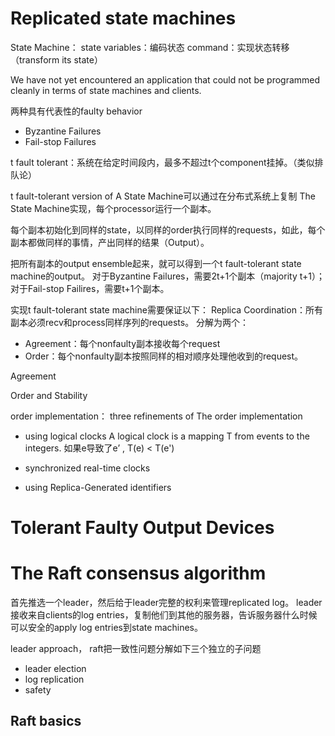 # Replicated state machines

State Machine：
state variables：编码状态
command：实现状态转移（transform its state）

We have not yet encountered an application that could not be
programmed cleanly in terms of state machines
and clients.

两种具有代表性的faulty behavior
- Byzantine Failures
- Fail-stop Failures

t fault tolerant：系统在给定时间段内，最多不超过t个component挂掉。（类似排队论）

t fault-tolerant version of A State Machine可以通过在分布式系统上复制
The State Machine实现，每个processor运行一个副本。

每个副本初始化到同样的state，以同样的order执行同样的requests，如此，每个副本都做同样的事情，产出同样的结果（Output）。

把所有副本的output ensemble起来，就可以得到一个t fault-tolerant state machine的output。
对于Byzantine Failures，需要2t+1个副本（majority t+1）；
对于Fail-stop Failires，需要t+1个副本。

实现t fault-tolerant state machine需要保证以下：
Replica Coordination：所有副本必须recv和process同样序列的requests。
分解为两个：
- Agreement：每个nonfaulty副本接收每个request
- Order：每个nonfaulty副本按照同样的相对顺序处理他收到的request。

Agreement

Order and Stability

order implementation：
three refinements of The order implementation
- using logical clocks
A logical clock is a mapping T from events to the integers.
如果e导致了e’ , T(e) < T(e')


- synchronized real-time clocks
- using Replica-Generated identifiers


# Tolerant Faulty Output Devices



# The Raft consensus algorithm
首先推选一个leader，然后给于leader完整的权利来管理replicated log。
leader接收来自clients的log entries，复制他们到其他的服务器，告诉服务器什么时候可以安全的apply
 log entries到state machines。

leader approach， raft把一致性问题分解如下三个独立的子问题
- leader election
- log replication
- safety

## Raft basics
